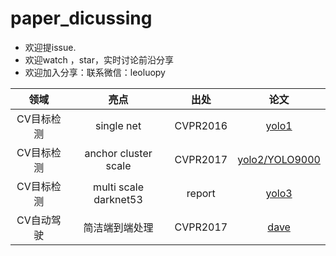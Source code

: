 # paper_dicussing


+ 欢迎提issue.
+ 欢迎watch ，star，实时讨论前沿分享
+ 欢迎加入分享：联系微信：leoluopy

|领域|亮点|出处|论文|
|:----:|:----:|:----:|:----:|
|CV目标检测|single net|CVPR2016|[yolo1](https://github.com/leoluopy/paper_discussing/blob/master/yolo/yolo1/yolo1_discussing.md)|
|CV目标检测|anchor cluster scale|CVPR2017|[yolo2/YOLO9000](https://github.com/leoluopy/paper_discussing/blob/master/yolo/yolo2/yolo2_discussing.md)|
|CV目标检测|multi scale darknet53|report|[yolo3](https://github.com/leoluopy/paper_discussing/blob/master/yolo/yolo3/yolo3_discussing.md)|
|CV自动驾驶|简洁端到端处理| CVPR2017|[dave](./DAVE/dave.md)|


